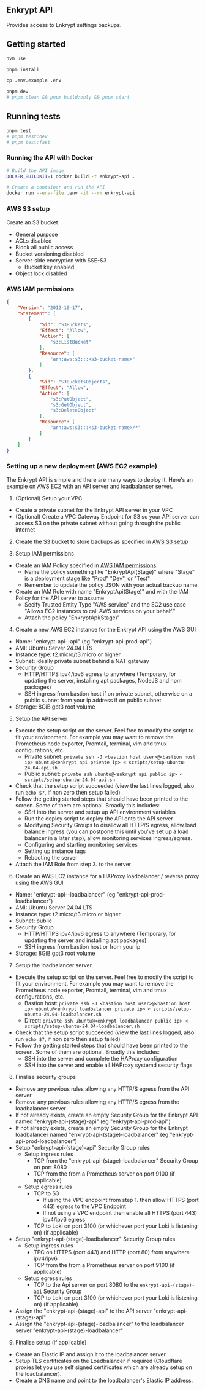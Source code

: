 ## Enkrypt API

Provides access to Enkrypt settings backups.

## Getting started

```sh
nvm use

pnpm install

cp .env.example .env

pnpm dev
# pnpm clean && pnpm build:only && pnpm start
```

## Running tests

```sh
pnpm test
# pnpm test:dev
# pnpm test:fast
```

### Running the API with Docker


```sh
# Build the API image
DOCKER_BUILDKIT=1 docker build -t enkrypt-api .

# Create a container and run the API
docker run --env-file .env -it --rm enkrypt-api
```

### AWS S3 setup

Create an S3 bucket

- General purpose
- ACLs disabled
- Block all public access
- Bucket versioning disabled
- Server-side encryption with SSE-S3
  - Bucket key enabled
- Object lock disabled

### AWS IAM permissions

```json
{
    "Version": "2012-10-17",
    "Statement": [
        {
            "Sid": "S3Buckets",
            "Effect": "Allow",
            "Action": [
                "s3:ListBucket"
            ],
            "Resource": [
                "arn:aws:s3:::<s3-bucket-name>"
            ]
        },
        {
            "Sid": "S3BucketsObjects",
            "Effect": "Allow",
            "Action": [
                "s3:PutObject",
                "s3:GetObject",
                "s3:DeleteObject"
            ],
            "Resource": [
                "arn:aws:s3:::<s3-bucket-name>/*"
            ]
        }
    ]
}
```

### Setting up a new deployment (AWS EC2 example)

The Enkrypt API is simple and there are many ways to deploy it. Here's an example on AWS EC2 with an API server and loadbalancer server.

1. (Optional) Setup your VPC
  - Create a private subnet for the Enkrypt API server in your VPC
  - (Optional) Create a VPC Gateway Endpoint for S3 so your API server can access S3 on the private subnet without going through the public internet

2. Create the S3 bucket to store backups as specified in [AWS S3 setup](#aws-s3-setup)

3. Setup IAM permissions
  - Create an IAM Policy specified in [AWS IAM permissions](#aws-iam-permissions).
    - Name the policy something like "EnkryptApi(Stage)" where "Stage" is a deployment stage like "Prod" "Dev", or "Test"
    - Remember to update the policy JSON with your actual backup name
  - Create an IAM Role with name "EnkryptApi(Stage)" and with the IAM Policy for the API server to assume
    - Secify Trusted Entity Type "AWS service" and the EC2 use case "Allows EC2 instances to call AWS services on your behalf."
    - Attach the policy "EnkryptApi(Stage)"

4. Create a new AWS EC2 instance for the Enkrypt API using the AWS GUI
  - Name: "enkrypt-api-<deployment stage>-api" (eg "enkrypt-api-prod-api")
  - AMI: Ubuntu Server 24.04 LTS
  - Instance type: t2.micro/t3.micro or higher
  - Subnet: ideally private subnet behind a NAT gateway
  - Security Group
    - HTTP/HTTPS ipv4/ipv6 egress to anywhere (Temporary, for updating the server, installing apt packages, NodeJS and npm packages)
    - SSH ingress from bastion host if on private subnet, otherwise on a public subnet from your ip address if on public subnet
  - Storage: 8GiB gpt3 root volume

5. Setup the API server
  - Execute the setup script on the server. Feel free to modify the script to fit your environment. For example you may want to remove the Prometheus node exporter, Promtail, terminal, vim and tmux configurations, etc.
    - Private subnet: `private ssh -J <bastion host user>@<bastion host ip> ubuntu@<enkrypt api private ip> < scripts/setup-ubuntu-24.04-api.sh`
    - Public subnet: `private ssh ubuntu@<enkrypt api public ip> < scripts/setup-ubuntu-24.04-api.sh`
  - Check that the setup script succeeded (view the last lines logged, also run `echo $?`, if non zero then setup failed)
  - Follow the getting started steps that should have been printed to the screen. Some of them are optional. Broadly this includes:
    - SSH into the server and setup up API environment variables
    - Run the deploy script to deploy the API onto the API server
    - Modifying Security Groups to disallow all HTTP/S egress, allow load balance ingress (you can postpone this until you've set up a load balancer in a later step), allow monitoring services ingress/egress.
    - Configuring and starting monitoring services
    - Setting up instance tags
    - Rebooting the server
  - Attach the IAM Role from step 3. to the server

6. Create an AWS EC2 instance for a HAProxy loadbalancer / reverse proxy using the AWS GUI
  - Name: "enkrypt-api-<deployment stage>-loadbalancer" (eg "enkrypt-api-prod-loadbalancer")
  - AMI: Ubuntu Server 24.04 LTS
  - Instance type: t2.micro/t3.micro or higher
  - Subnet: public
  - Security Group
    - HTTP/HTTPS ipv4/ipv6 egress to anywhere (Temporary, for updating the server and installing apt packages)
    - SSH ingress from bastion host or from your ip
  - Storage: 8GiB gpt3 root volume

7. Setup the loadbalancer server
  - Execute the setup script on the server. Feel free to modify the script to fit your environment. For example you may want to remove the Prometheus node exporter, Promtail, terminal, vim and tmux configurations, etc.
    - Bastion host: `private ssh -J <bastion host user>@<bastion host ip> ubuntu@<enkrypt loadbalancer private ip> < scripts/setup-ubuntu-24.04-loadbalancer.sh`
    - Direct: `private ssh ubuntu@<enkrypt loadbalancer public ip> < scripts/setup-ubuntu-24.04-loadbalancer.sh`
  - Check that the setup script succeeded (view the last lines logged, also run `echo $?`, if non zero then setup failed)
  - Follow the getting started steps that should have been printed to the screen. Some of them are optional. Broadly this includes:
    - SSH into the server and complete the HAProxy configuration
    - SSH into the server and enable all HAProxy systemd security flags

8. Finalise security groups
  - Remove any previous rules allowing any HTTP/S egress from the API server
  - Remove any previous rules allowing any HTTP/S egress from the loadbalancer server
  - If not already exists, create an empty Security Group for the Enkrypt API named "enkrypt-api-(stage)-api" (eg "enkrypt-api-prod-api")
  - If not already exists, create an empty Security Group for the Enkrypt loadbalancer named "enkrypt-api-(stage)-loadbalancer" (eg "enkrypt-api-prod-loadbalancer")
  - Setup "enkrypt-api-(stage)-api" Security Group rules
    - Setup ingress rules
      - TCP from the "enkrypt-api-(stage)-loadbalancer" Security Group on port 8080
      - TCP from the from a Prometheus server on port 9100 (if applicable)
    - Setup egress rules
      - TCP to S3
        - If using the VPC endpoint from step 1. then allow HTTPS (port 443) egress to the VPC Endpoint
        - If not using a VPC endpoint then enable all HTTPS (port 443) ipv4/ipv6 egress
      - TCP to Loki on port 3100 (or whichever port your Loki is listening on) (if applicable)
  - Setup "enkrypt-api-(stage)-loadbalancer" Security Group rules
    - Setup ingress rules
      - TPC on HTTPS (port 443) and HTTP (port 80) from anywhere ipv4/ipv6
      - TCP from the from a Prometheus server on port 9100 (if applicable)
    - Setup egress rules
      - TCP to the Api server on port 8080 to the `enkrypt-api-(stage)-api` Security Group
      - TCP to Loki on port 3100 (or whichever port your Loki is listening on) (if applicable)
  - Assign the "enkrypt-api-(stage)-api" to the API server "enkrypt-api-(stage)-api"
  - Assign the "enkrypt-api-(stage)-loadbalancer" to the loadbalancer server "enkrypt-api-(stage)-loadbalancer"

9. Finalise setup (if applicable)
  - Create an Elastic IP and assign it to the loadbalancer server
  - Setup TLS certificates on the Loadbalancer if required (Cloudflare proxies let you use self signed certificates which are already setup on the loadbalancer).
  - Create a DNS name and point to the loadbalancer's Elastic IP address.

